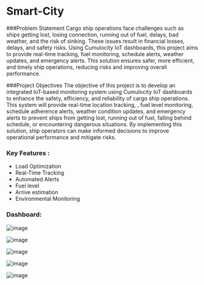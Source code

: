 # Smart-City

###Problem Statement
Cargo ship operations face challenges such as ships getting lost, losing connection, running out of fuel, delays, bad weather, and the risk of sinking. These issues result in financial losses, delays, and safety risks. Using Cumulocity IoT dashboards, this project aims to provide real-time tracking, fuel monitoring, schedule alerts, weather updates, and emergency alerts. This solution ensures safer, more efficient, and timely ship operations, reducing risks and improving overall performance.

###Project Objectives
The objective of this project is to develop an integrated IoT-based monitoring system using Cumulocity IoT dashboards to enhance the safety, efficiency, and reliability of cargo ship operations. This system will provide real-time location tracking, , fuel level monitoring, schedule adherence alerts, weather condition updates, and emergency alerts to prevent ships from getting lost, running out of fuel, falling behind schedule, or encountering dangerous situations. By implementing this solution, ship operators can make informed decisions to improve operational performance and mitigate risks.

### Key Features :
- Load Optimization
- Real-Time Tracking
- Automated Alerts
- Fuel level
- Arrive estimation
- Environmental Monitoring

### Dashboard:

![image](https://github.com/user-attachments/assets/8dfa0ab4-ca0c-4936-8af9-7e5a5042dd7e)

![image](https://github.com/user-attachments/assets/401d7838-cd1a-488c-b160-70e7b7ebef23)

![image](https://github.com/user-attachments/assets/77ff3569-6e9b-49ac-9596-88f90ed77821)

![image](https://github.com/user-attachments/assets/ee9aa523-e0b4-430b-9063-9789b736d8f0)

![image](https://github.com/user-attachments/assets/04cb0da7-68d9-433b-8910-b7edaa9b5432)

